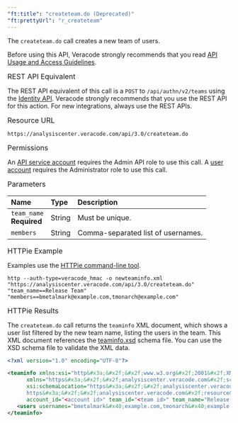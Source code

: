 ```yaml
---
"ft:title": "createteam.do (Deprecated)"
"ft:prettyUrl": "r_createteam"
---
```

The `createteam.do` call creates a new team of users.

Before using this API, Veracode strongly recommends that you read [API Usage and Access Guidelines](https://docs.veracode.com/r/c_API_usage_guidelines).

<p><span style="font-size: medium;">REST API Equivalent</span></p>

The REST API equivalent of this call is a `POST` to `/api/authn/v2/teams` using the [Identity API](https://docs.veracode.com/r/c_identity_intro). Veracode strongly recommends that you use the REST API for this action. For new integrations, always use the REST APIs.

<p><span style="font-size: medium;">Resource URL</span></p>

`https://analysiscenter.veracode.com/api/3.0/createteam.do`

<p><span style="font-size: medium;">Permissions</span></p>

An [API service account](https://docs.veracode.com/r/c_about_veracode_accounts) requires the Admin API role to use this call. A [user account](https://docs.veracode.com/r/c_role_permissions) requires the Administrator role to use this call.

<p><span style="font-size: medium;">Parameters</span></p>

|Name|Type|Description|
|:---|:---|:----------|
|`team_name`<br>**Required**|String|Must be unique.|
|`members`|String|Comma-separated list of usernames.|

<p><span style="font-size: medium;">HTTPie Example</span></p>

Examples use the [HTTPie command-line tool](https://docs.veracode.com/r/c_httpie_tool).

```shell
http --auth-type=veracode_hmac -o newteaminfo.xml "https://analysiscenter.veracode.com/api/3.0/createteam.do" "team_name==Release Team" "members==bmetalmark@example.com,tmonarch@example.com"
```

<p><span style="font-size: medium;">HTTPie Results</span></p>

The `createteam.do` call returns the `teaminfo` XML document, which shows a user list filtered by the new team name, listing the users in the team. This XML document references the [teaminfo.xsd](https://analysiscenter.veracode.com/resource/3.0/teaminfo.xsd) schema file. You can use the XSD schema file to validate the XML data.

```xml
<?xml version="1.0" encoding="UTF-8"?>

<teaminfo xmlns:xsi="http&#x3a;&#x2f;&#x2f;www.w3.org&#x2f;2001&#x2f;XMLSchema-instance" 
      xmlns="https&#x3a;&#x2f;&#x2f;analysiscenter.veracode.com&#x2f;schema&#x2f;teaminfo&#x2f;3.0" 
      xsi:schemaLocation="https&#x3a;&#x2f;&#x2f;analysiscenter.veracode.com&#x2f;schema&#x2f;teaminfo&#x2f;3.0 
      https&#x3a;&#x2f;&#x2f;analysiscenter.veracode.com&#x2f;resource&#x2f;3.0&#x2f;teaminfo.xsd" teaminfo_version="3.1" 
      account_id="<account id>" team_id="<team id>" team_name="Release Team" creation_date="09&#x2f;06&#x2f;2019">
   <users usernames="bmetalmark&#x40;example.com,tmonarch&#x40;example.com"/>
</teaminfo>
```

